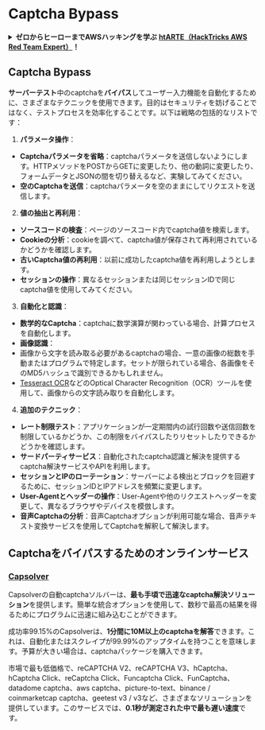 # Captcha Bypass

<details>

<summary><strong>ゼロからヒーローまでAWSハッキングを学ぶ</strong> <a href="https://training.hacktricks.xyz/courses/arte"><strong>htARTE（HackTricks AWS Red Team Expert）</strong></a><strong>！</strong></summary>

HackTricksをサポートする他の方法：

* **HackTricksで企業を宣伝したい**または**HackTricksをPDFでダウンロードしたい**場合は、[**サブスクリプションプラン**](https://github.com/sponsors/carlospolop)をチェックしてください！
* [**公式PEASS＆HackTricksグッズ**](https://peass.creator-spring.com)を入手する
* [**The PEASS Family**](https://opensea.io/collection/the-peass-family)を発見し、独占的な[**NFTs**](https://opensea.io/collection/the-peass-family)のコレクションを見る
* **💬 [Discordグループ](https://discord.gg/hRep4RUj7f)**に参加するか、[**telegramグループ**](https://t.me/peass)に参加するか、**Twitter** 🐦で**フォロー**する [**@carlospolopm**](https://twitter.com/hacktricks_live)**。**
* **ハッキングトリックを共有するために、**[**HackTricks**](https://github.com/carlospolop/hacktricks)と[**HackTricks Cloud**](https://github.com/carlospolop/hacktricks-cloud)のGitHubリポジトリにPRを提出してください。

</details>

## Captcha Bypass

**サーバーテスト**中のcaptchaを**バイパス**してユーザー入力機能を自動化するために、さまざまなテクニックを使用できます。目的はセキュリティを妨げることではなく、テストプロセスを効率化することです。以下は戦略の包括的なリストです：

1. **パラメータ操作**：
* **Captchaパラメータを省略**：captchaパラメータを送信しないようにします。HTTPメソッドをPOSTからGETに変更したり、他の動詞に変更したり、フォームデータとJSONの間を切り替えるなど、実験してみてください。
* **空のCaptchaを送信**：captchaパラメータを空のままにしてリクエストを送信します。

2. **値の抽出と再利用**：
* **ソースコードの検査**：ページのソースコード内でcaptcha値を検索します。
* **Cookieの分析**：cookieを調べて、captcha値が保存されて再利用されているかどうかを確認します。
* **古いCaptcha値の再利用**：以前に成功したcaptcha値を再利用しようとします。
* **セッションの操作**：異なるセッションまたは同じセッションIDで同じcaptcha値を使用してみてください。

3. **自動化と認識**：
* **数学的なCaptcha**：captchaに数学演算が関わっている場合、計算プロセスを自動化します。
* **画像認識**：
* 画像から文字を読み取る必要があるcaptchaの場合、一意の画像の総数を手動またはプログラムで特定します。セットが限られている場合、各画像をそのMD5ハッシュで識別できるかもしれません。
* [Tesseract OCR](https://github.com/tesseract-ocr/tesseract)などのOptical Character Recognition（OCR）ツールを使用して、画像からの文字読み取りを自動化します。

4. **追加のテクニック**：
* **レート制限テスト**：アプリケーションが一定期間内の試行回数や送信回数を制限しているかどうか、この制限をバイパスしたりリセットしたりできるかどうかを確認します。
* **サードパーティサービス**：自動化されたcaptcha認識と解決を提供するcaptcha解決サービスやAPIを利用します。
* **セッションとIPのローテーション**：サーバーによる検出とブロックを回避するために、セッションIDとIPアドレスを頻繁に変更します。
* **User-Agentとヘッダーの操作**：User-Agentや他のリクエストヘッダーを変更して、異なるブラウザやデバイスを模倣します。
* **音声Captchaの分析**：音声Captchaオプションが利用可能な場合、音声テキスト変換サービスを使用してCaptchaを解釈して解決します。


## Captchaをバイパスするためのオンラインサービス

### [Capsolver](https://www.capsolver.com/)

Capsolverの自動captchaソルバーは、**最も手頃で迅速なcaptcha解決ソリューション**を提供します。簡単な統合オプションを使用して、数秒で最高の結果を得るためにプログラムに迅速に組み込むことができます。

成功率99.15%のCapsolverは、**1分間に10M以上のcaptchaを解答**できます。これは、自動化またはスクレイプが99.99%のアップタイムを持つことを意味します。予算が大きい場合は、captchaパッケージを購入できます。

市場で最も低価格で、reCAPTCHA V2、reCAPTCHA V3、hCaptcha、hCaptcha Click、reCaptcha Click、Funcaptcha Click、FunCaptcha、datadome captcha、aws captcha、picture-to-text、binance / coinmarketcap captcha、geetest v3 / v3など、さまざまなソリューションを提供しています。このサービスでは、**0.1秒が測定された中で最も遅い速度**です。
